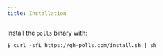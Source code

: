 ```yaml
---
title: Installation
---
```


Install the `polls` binary with:

```
$ curl -sfL https://gh-polls.com/install.sh | sh
```
